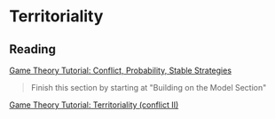 # Territoriality

## Reading

[Game Theory Tutorial: Conflict, Probability, Stable Strategies](http://pages.nbb.cornell.edu/Gamebug/conflict.html)

> Finish this section by starting at "Building on the Model Section"

[Game Theory Tutorial: Territoriality (conflict II)](http://pages.nbb.cornell.edu/Gamebug/conflict2.html)